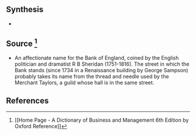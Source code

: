 ## Synthesis
- 
## Source [^1]
- An affectionate name for the Bank of England, coined by the English politician and dramatist R B Sheridan (1751-1816). The street in which the Bank stands (since 1734 in a Renaissance building by George Sampson) probably takes its name from the thread and needle used by the Merchant Taylors, a guild whose hall is in the same street.
## References

[^1]: [[Home Page - A Dictionary of Business and Management 6th Edition by Oxford Reference]]